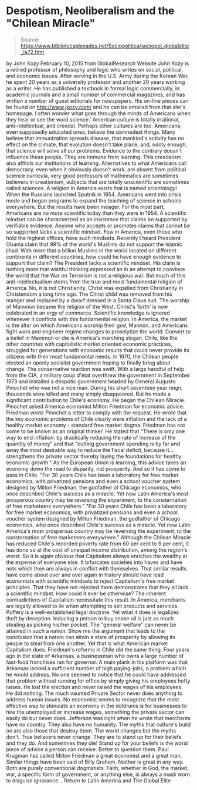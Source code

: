 # Despotism, Neoliberalism and the "Chilean Miracle"

> Source: https://www.bibliotecapleyades.net/Sociopolitica/sociopol_globalelite_la72.htm

by John Kozy February 10, 2015 from GlobalResearch Website
John Kozy is a retired professor of philosophy and logic who writes on social, political, and economic issues. After serving in the U.S. Army during the Korean War, he spent 20 years as a university professor and another 20 years working as a writer. He has published a textbook in formal logic commercially, in academic journals and a small number of commercial magazines, and has written a number of guest editorials for newspapers. His on-line pieces can be found on http://www.jkozy.com/ and he can be emailed from that site's homepage.
I often wonder what goes through the minds of Americans when they hear or see the word science.' American culture is totally irrational, anti-intellectual, and creedal.
Perhaps other cultures are too. Americans, even supposedly educated ones, believe the damnedest things. Many believe that immunization spreads disease, that mankind's activity has no effect on the climate, that evolution doesn't take place, and, oddly enough, that science will solve all our problems. Evidence to the contrary doesn't influence these people.
They are immune from learning. This creedalism also afflicts our institutions of learning. Alternatives to what Americans call democracy, even when it obviously doesn't work, are absent from political science curricula, very good professors of mathematics are sometimes believers in creationism, subjects that are totally unscientific are sometimes called sciences.
A religion in America exists that is named scientology! When the Russians launched Sputnik in 1954, Americans went into crisis mode and began programs to expand the teaching of science in schools everywhere. But the results have been meager. For the most part, Americans are no more scientific today than they were in 1954. A scientific mindset can be characterized as an insistence that claims be supported by verifiable evidence. Anyone who accepts or promotes claims that cannot be so supported lacks a scientific mindset.
Few in America, even those who hold the highest offices, have such mindsets.
Recently I heard President Obama claim that 99% of the world's Muslims do not support the Islamic jihad. With more that a billion Muslims in the world located on different continents in different countries, how could he have enough evidence to support that claim?
The President lacks a scientific mindset. His claim is nothing more that wishful thinking expressed an in an attempt to convince the world that the War on Terrorism is not a religious war. But much of this anti-intellectualism stems from the true and most fundamental religion of America. No, it is not Christianity. Christ was expelled from Christianity in Christendom a long time ago. The Christ child was removed from his manger and replaced by a dwarf dressed in a Santa Claus suit.
The worship of Mammon became the religion of the West.
Christ's 'birth' is now celebrated in an orgy of commerce. Scientific knowledge is ignored whenever it conflicts with this fundamental religion. In America, the market is the altar on which Americans worship their god, Mannon, and Americans fight wars and engineer regime changes to proselytize the world. Convert to a belief in Mammon or die is America's marching slogan. Chile, like the other countries with capitalistic market oriented economic practices, struggled for generations with economic results that could never provide its citizens with their most fundamental needs. In 1970, the Chilean people elected an openly socialist government hoping to finally bring about change. The conservative reaction was swift. With a large handful of help from the CIA, a military coup d'état overthrew the government in September 1973 and installed a despotic government headed by General Augusto Pinochet who was not a nice man.
During his short seventeen year reign, thousands were killed and many simply disappeared. But he made a significant contribution to Chile's economy. He began the Chilean Miracle. Pinochet asked America economist Milton Friedman for economic advice.
Friedman wrote Pinochet a letter to comply with the request. He wrote that the key economic problems of Chile clearly were inflation and the lack of a healthy market economy - standard free market dogma.
Friedman has not come to be known as an original thinker.
He stated that
"There is only one way to end inflation: by drastically reducing the rate of increase of the quantity of money" and that "cutting government spending is by far and away the most desirable way to reduce the fiscal deficit, because it... strengthens the private sector thereby laying the foundations for healthy economic growth."
As the European Union is learning, this advice takes an economy down the road to disparity, not prosperity.
And so it has come to pass in Chile.
"For 30 years Chile has been a laboratory for free market economics, with privatized pensions and even a school voucher system designed by Milton Friedman, the godfather of Chicago economics, who once described Chile's success as a miracle. Yet now Latin America's most prosperous country may be reversing the experiment, to the consternation of free marketeers everywhere."
"For 30 years Chile has been a laboratory for free market economics, with privatized pensions and even a school voucher system designed by Milton Friedman, the godfather of Chicago economics, who once described Chile's success as a miracle.
Yet now Latin America's most prosperous country may be reversing the experiment, to the consternation of free marketeers everywhere."
Although the Chilean Miracle has reduced Chile's recorded poverty rate from 60 per cent to 9 per cent, it has done so at the cost of unequal income distribution, among the region's worst.
So it is again obvious that Capitalism always enriches the wealthy at the expense of everyone else. It bifurcates societies into haves and have nots which then are always in conflict with themselves. That similar results have come about over and over again in history should have lead economists with scientific mindsets to reject Capitalism's free market principles. That they have not rejected them demonstrates that they all lack a scientific mindset. How could it ever be otherwise?
The inherent contradictions of Capitalism necessitate this result. In America, merchants are legally allowed to lie when attempting to sell products and services. Puffery is a well-established legal doctrine.
Yet what it does is legalizes theft by deception. Inducing a person to buy snake oil is just as much stealing as picking his/her pocket.
The "general welfare" can never be attained in such a nation. Show me the argument that leads to the conclusion that a nation can attain a state of prosperity by allowing its people to steal from one another. Yet that is what American market Capitalism does.
Friedman's reforms in Chile did the same thing. Four years ago in the state of Arkansas, a businessman who owns a large number of fast-food franchises ran for governor. A main plank in his platform was that Arkansas lacked a sufficient number of high paying-jobs, a problem which he would address. No one seemed to notice that he could have addressed that problem without running for office by simply giving his employees hefty raises.
He lost the election and never raised the wages of his employees. He did nothing. The much vaunted Private Sector never does anything to address human issues. No economist seems to recognize that the most effective way to stimulate an economy in the doldrums is for businesses to hire the unemployed or increase wages, something the private sector can easily do but never does. Jefferson was right when he wrote that merchants have no country. They also have no humanity. The myths that culture's build on are also those that destroy them. The world changes but the myths don't. True believers never change. They are to stand up for their beliefs and they do. And sometimes they die! Stand up for your beliefs is the worst piece of advice a person can receive. Better to question them. Paul Krugman has called Milton Friedman a great economist and a great man. Similar things have been said of Billy Graham.
Neither is great in any way. Both are purely conventional dogmatists. Faith, whether in God, the market, war, a specific form of government, or anything else, is always a mask worn to disguise ignorance...
Return to Latin America and The Global Elite
